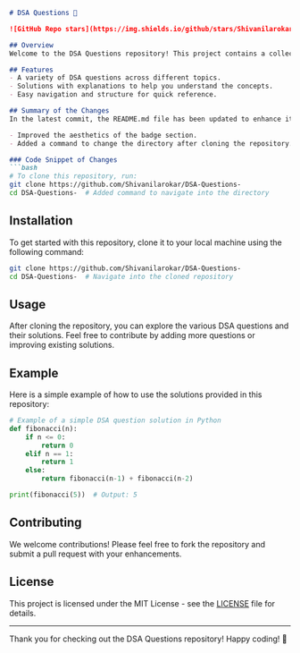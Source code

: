 ```markdown
# DSA Questions 🤖

![GitHub Repo stars](https://img.shields.io/github/stars/Shivanilarokar/DSA-Questions-) ![GitHub forks](https://img.shields.io/github/forks/Shivanilarokar/DSA-Questions-) ![GitHub issues](https://img.shields.io/github/issues/Shivanilarokar/DSA-Questions-)

## Overview
Welcome to the DSA Questions repository! This project contains a collection of Data Structures and Algorithms (DSA) questions, solutions, and resources to help you improve your coding skills and prepare for technical interviews.

## Features
- A variety of DSA questions across different topics.
- Solutions with explanations to help you understand the concepts.
- Easy navigation and structure for quick reference.

## Summary of the Changes
In the latest commit, the README.md file has been updated to enhance its presentation. The following changes were made:

- Improved the aesthetics of the badge section.
- Added a command to change the directory after cloning the repository.

### Code Snippet of Changes
```bash
# To clone this repository, run:
git clone https://github.com/Shivanilarokar/DSA-Questions-
cd DSA-Questions-  # Added command to navigate into the directory
```

## Installation
To get started with this repository, clone it to your local machine using the following command:
```bash
git clone https://github.com/Shivanilarokar/DSA-Questions-
cd DSA-Questions-  # Navigate into the cloned repository
```

## Usage
After cloning the repository, you can explore the various DSA questions and their solutions. Feel free to contribute by adding more questions or improving existing solutions.

## Example
Here is a simple example of how to use the solutions provided in this repository:
```python
# Example of a simple DSA question solution in Python
def fibonacci(n):
    if n <= 0:
        return 0
    elif n == 1:
        return 1
    else:
        return fibonacci(n-1) + fibonacci(n-2)

print(fibonacci(5))  # Output: 5
```

## Contributing
We welcome contributions! Please feel free to fork the repository and submit a pull request with your enhancements.

## License
This project is licensed under the MIT License - see the [LICENSE](LICENSE) file for details.

---

Thank you for checking out the DSA Questions repository! Happy coding! 🚀
```